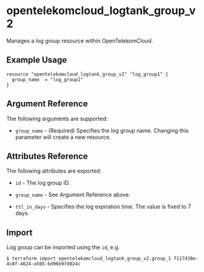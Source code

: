 # opentelekomcloud_logtank_group_v2

Manages a log group resource within OpenTelekomCloud.

## Example Usage

```hcl
resource "opentelekomcloud_logtank_group_v2" "log_group1" {
  group_name  = "log_group1"
}
```

## Argument Reference

The following arguments are supported:

* `group_name` - (Required)
  Specifies the log group name.
  Changing this parameter will create a new resource.

## Attributes Reference

The following attributes are exported:

* `id` - The log group ID.

* `group_name` - See Argument Reference above.

* `ttl_in_days` -
  Specifies the log expiration time. The value is fixed to 7 days.

## Import

Log group can be imported using the `id`, e.g.

```
$ terraform import opentelekomcloud_logtank_group_v2.group_1 7117d38e-4c8f-4624-a505-bd96b97d024c
```
